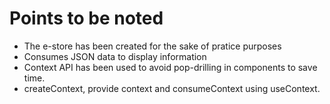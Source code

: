 # Points to be noted
- The e-store has been created for the sake of pratice purposes
- Consumes JSON data to display information
- Context API has been used to avoid pop-drilling in components to save time.
- createContext, provide context and consumeContext using useContext.


